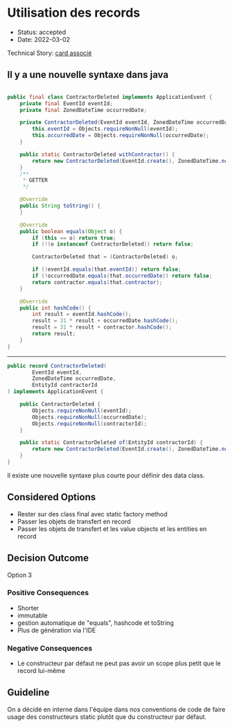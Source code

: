 # Utilisation des records

- Status: accepted
- Date: 2022-03-02

Technical Story: [card associé](https://github.com/Nouuu/AL-TradeMe/issues/40)

## Il y a une nouvelle syntaxe dans java

```java

public final class ContractorDeleted implements ApplicationEvent {
    private final EventId eventId;
    private final ZonedDateTime occurredDate;

    private ContractorDeleted(EventId eventId, ZonedDateTime occurredDate) {
        this.eventId = Objects.requireNonNull(eventId);
        this.occurredDate = Objects.requireNonNull(occurredDate);
    }

    public static ContractorDeleted withContractor() {
        return new ContractorDeleted(EventId.create(), ZonedDateTime.now());
    }
    /**
     * GETTER
     */

    @Override
    public String toString() {
    }

    @Override
    public boolean equals(Object o) {
        if (this == o) return true;
        if (!(o instanceof ContractorDeleted)) return false;

        ContractorDeleted that = (ContractorDeleted) o;

        if (!eventId.equals(that.eventId)) return false;
        if (!occurredDate.equals(that.occurredDate)) return false;
        return contractor.equals(that.contractor);
    }

    @Override
    public int hashCode() {
        int result = eventId.hashCode();
        result = 31 * result + occurredDate.hashCode();
        result = 31 * result + contractor.hashCode();
        return result;
    }
}
```

---

```java
public record ContractorDeleted(
        EventId eventId,
        ZonedDateTime occurredDate,
        EntityId contractorId
) implements ApplicationEvent {

    public ContractorDeleted {
        Objects.requireNonNull(eventId);
        Objects.requireNonNull(occurredDate);
        Objects.requireNonNull(contractorId);
    }

    public static ContractorDeleted of(EntityId contractorId) {
        return new ContractorDeleted(EventId.create(), ZonedDateTime.now(), contractorId);
    }
}

```

Il existe une nouvelle syntaxe plus courte pour définir des data class.

## Considered Options

- Rester sur des class final avec static factory method
- Passer les objets de transfert en record
- Passer les objets de transfert et les value objects et les entities en record

## Decision Outcome

Option 3

### Positive Consequences

- Shorter
- immutable
- gestion automatique de "equals", hashcode et toString
- Plus de génération via l'IDE

### Negative Consequences

- Le constructeur par défaut ne peut pas avoir un scope plus petit que le record lui-même

## Guideline

On a décidé en interne dans l'équipe dans nos conventions de code de faire usage des constructeurs static plutôt que du constructeur par défaut.

